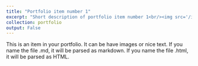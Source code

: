 ```yaml
---
title: "Portfolio item number 1"
excerpt: "Short description of portfolio item number 1<br/><img src='/images/500x300.png'>"
collection: portfolio
output: False
---
```


This is an item in your portfolio. It can be have images or nice text. If you name the file .md, it will be parsed as markdown. If you name the file .html, it will be parsed as HTML. 
